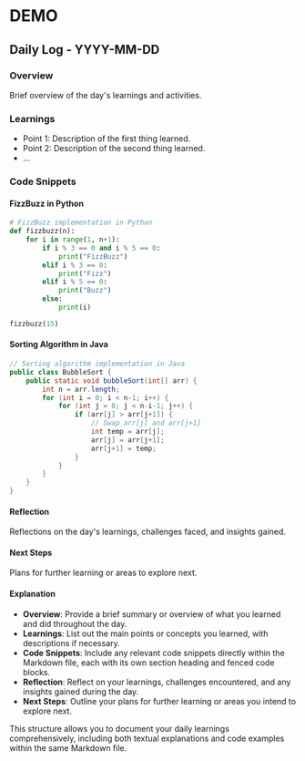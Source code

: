 # **DEMO**
<!-- remove on # from all the headings on the real one extra one # were added to the demo -->
## Daily Log - YYYY-MM-DD

### Overview

Brief overview of the day's learnings and activities.

### Learnings

- Point 1: Description of the first thing learned.
- Point 2: Description of the second thing learned.
- ...

### Code Snippets

#### FizzBuzz in Python

```python
# FizzBuzz implementation in Python
def fizzbuzz(n):
    for i in range(1, n+1):
        if i % 3 == 0 and i % 5 == 0:
            print("FizzBuzz")
        elif i % 3 == 0:
            print("Fizz")
        elif i % 5 == 0:
            print("Buzz")
        else:
            print(i)

fizzbuzz(15)
```

#### Sorting Algorithm in Java

```java
// Sorting algorithm implementation in Java
public class BubbleSort {
    public static void bubbleSort(int[] arr) {
        int n = arr.length;
        for (int i = 0; i < n-1; i++) {
            for (int j = 0; j < n-i-1; j++) {
                if (arr[j] > arr[j+1]) {
                    // Swap arr[j] and arr[j+1]
                    int temp = arr[j];
                    arr[j] = arr[j+1];
                    arr[j+1] = temp;
                }
            }
        }
    }
}

```

#### Reflection

Reflections on the day's learnings, challenges faced, and insights gained.

#### Next Steps

Plans for further learning or areas to explore next.

#### Explanation

- **Overview**: Provide a brief summary or overview of what you learned and did throughout the day.
- **Learnings**: List out the main points or concepts you learned, with descriptions if necessary.
- **Code Snippets**: Include any relevant code snippets directly within the Markdown file, each with its own section heading and fenced code blocks.
- **Reflection**: Reflect on your learnings, challenges encountered, and any insights gained during the day.
- **Next Steps**: Outline your plans for further learning or areas you intend to explore next.

This structure allows you to document your daily learnings comprehensively, including both textual explanations and code examples within the same Markdown file.
